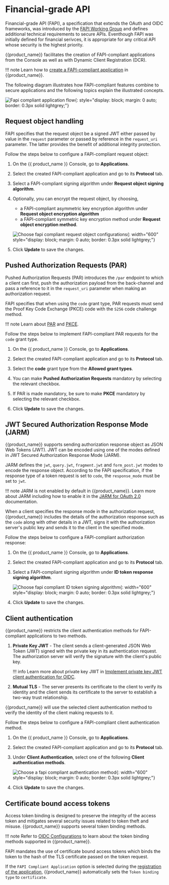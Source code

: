 # Financial-grade API

Financial-grade API (FAPI), a specification that extends the OAuth and OIDC frameworks, was introduced by the [FAPI Working Group](https://openid.net/wg/fapi/) and defines additional technical requirements to secure APIs. Eventhough FAPI was initially defined for financial serivces, it is appropriate for any critical API whose security is the highest priority.

{{product_name}} facilitates the creation of FAPI-compliant applications from the Console as well as with Dynamic Client Registration (DCR).

!!! note
    Learn how to [create a FAPI-compliant application]({{base_path}}/guides/applications/register-a-fapi-compliant-app/) in {{product_name}}.

The following diagram illustrates how FAPI-compliant features combine to secure applications and the following topics explain the illustrated concepts.

![Fapi compliant application flow]({{base_path}}/assets/img/guides/applications/fapi-compliant-apps/fapi-compliant-application.png){: style="display: block; margin: 0 auto; border: 0.3px solid lightgrey;"}

## Request object handling

FAPI specifies that the request object be a signed JWT either passed by value in the `request` parameter or passed by reference in the `request_uri` parameter. The latter provides the benefit of additional integrity protection.

Follow the steps below to configure a FAPI-compliant request object:

1. On the {{ product_name }} Console, go to **Applications**.

2. Select the created FAPI-compliant application and go to its **Protocol** tab.

3. Select a FAPI-compliant signing algorithm under **Request object signing algorithm**.

4. Optionally, you can encrypt the request object, by choosing,
    - a FAPI-compliant asymmetric key encryption algorithm under **Request object encryption algorithm**
    - a FAPI-compliant symmetric key encryption method under **Request object encryption method**.

    ![Choose fapi compliant request object configurations]({{base_path}}/assets/img/guides/applications/fapi-compliant-apps/fapi-compliant-request-object-configurations.png){: width="600" style="display: block; margin: 0 auto; border: 0.3px solid lightgrey;"}

5. Click **Update** to save the changes.

## Pushed Authorization Requests (PAR)

Pushed Authorization Requests (PAR) introduces the `/par` endpoint to which a client can first, push the authorization payload from the back-channel and pass a reference to it in the `request_uri` parameter when making an authorization request.

FAPI specifies that when using the `code` grant type, PAR requests must send the Proof Key Code Exchange (PKCE) code with the `S256` code challenge method.

!!! note
    Learn about [PAR]({{base_path}}/guides/authentication/oidc/implement-login-with-par/) and [PKCE]({{base_path}}/authentication/oidc/implement-auth-code-with-pkce/).

Follow the steps below to implement FAPI-compliant PAR requests for the `code` grant type.

1. On the {{ product_name }} Console, go to **Applications**.

2. Select the created FAPI-compliant application and go to its **Protocol** tab.

3. Select the **code** grant type from the **Allowed grant types**.

4. You can make **Pushed Authorization Requests** mandatory by selecting the relevant checkbox.

4. If PAR is made mandatory, be sure to make **PKCE** mandatory by selecting the relevant checkbox.

5. Click **Update** to save the changes.


## JWT Secured Authorization Response Mode (JARM)

{{product_name}} supports sending authorization response object as JSON Web Tokens (JWT). JWT can be encoded using one of the modes defined in JWT Secured Authorization Response Mode (JARM).

JARM defines the `jwt`, `query.jwt`, `fragment.jwt` and `form_post.jwt` modes to encode the response object. According to the FAPI specification, if the response type of a token request is set to `code`, the `response_mode` must be set to `jwt`.

!!! note
    JARM is not enabled by default in {{product_name}}. Learn more about JARM including how to enable it in the [JARM for OAuth 2.0]({{base_path}}/guides/authentication/oidc/jarm) documentation.

When a client specifies the response mode in the authorization request, {{product_name}} includes the details of the authorization response such as the `code` along with other details in a JWT, signs it with the authorization server's public key and sends it to the client in the specified mode.

Follow the steps below to configure a FAPI-compliant authorization response:

1. On the {{ product_name }} Console, go to **Applications**.

2. Select the created FAPI-compliant application and go to its **Protocol** tab.

3. Select a FAPI-compliant signing algorithm under **ID token response signing algorithm**.

    ![Choose fapi compliant ID token signing algorithm]({{base_path}}/assets/img/guides/applications/fapi-compliant-apps/fapi-compliant-id-token-response.png){: width="600" style="display: block; margin: 0 auto; border: 0.3px solid lightgrey;"}

4. Click **Update** to save the changes.

## Client authentication

{{product_name}} restricts the client authentication methods for FAPI-compliant applications to two methods.

1. **Private Key JWT** - The client sends a client-generated JSON Web Token (JWT) signed with the private key in its authentication request. The authorization server will verify the signature with the client's public key.

    !!! info
        Learn more about private key JWT in [Implement private key JWT client authentication for OIDC]({{base_path}}/guides/authentication/oidc/private-key-jwt-client-auth/).

2. **Mutual TLS** - The server presents its certificate to the client to verify its identity and the client sends its certificate to the server to establish a two-way trust relationship.

{{product_name}} will use the selected client authentication method to verify the identity of the client making requests to it.

Follow the steps below to configure a FAPI-compliant client authentication method.

1. On the {{ product_name }} Console, go to **Applications**.

2. Select the created FAPI-compliant application and go to its **Protocol** tab.

3. Under **Client Authentication**, select one of the following **Client authentication methods**.

    ![Choose a fapi compliant authentication method]({{base_path}}/assets/img/guides/applications/fapi-compliant-apps/fapi-compliant-client-authentication-methods.png){: width="600" style="display: block; margin: 0 auto; border: 0.3px solid lightgrey;"}

4. Click **Update** to save the changes.

## Certificate bound access tokens

Access token binding is designed to preserve the integrity of the access token and mitigates several security issues related to token theft and misuse. {{product_name}} supports several token binding methods.

!!! note
    Refer to [OIDC Configurations]({{base_path}}/references/app-settings/oidc-settings-for-app/#access-token) to learn about the token binding methods supported in {{product_name}}.

FAPI mandates the use of certificate bound access tokens which binds the token to the hash of the TLS certificate passed on the token request.

If the `FAPI Compliant Application` option is selected during the [registration of the application]({{base_path}}/guides/applications/register-a-fapi-compliant-app), {{product_name}} automatically sets the `Token binding type` to `certificate`.